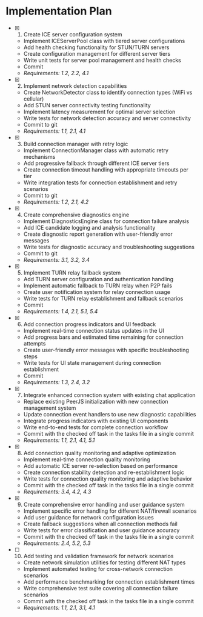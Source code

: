 # Implementation Plan

- [x] 1. Create ICE server configuration system
  - Implement ICEServerPool class with tiered server configurations
  - Add health checking functionality for STUN/TURN servers
  - Create configuration management for different server tiers
  - Write unit tests for server pool management and health checks
  - Commit
  - _Requirements: 1.2, 2.2, 4.1_

- [x] 2. Implement network detection capabilities
  - Create NetworkDetector class to identify connection types (WiFi vs cellular)
  - Add STUN server connectivity testing functionality
  - Implement latency measurement for optimal server selection
  - Write tests for network detection accuracy and server connectivity
  - Commit to git
  - _Requirements: 1.1, 2.1, 4.1_

- [x] 3. Build connection manager with retry logic
  - Implement ConnectionManager class with automatic retry mechanisms
  - Add progressive fallback through different ICE server tiers
  - Create connection timeout handling with appropriate timeouts per tier
  - Write integration tests for connection establishment and retry scenarios
  - Commit to git
  - _Requirements: 1.2, 2.1, 4.2_

- [x] 4. Create comprehensive diagnostics engine
  - Implement DiagnosticsEngine class for connection failure analysis
  - Add ICE candidate logging and analysis functionality
  - Create diagnostic report generation with user-friendly error messages
  - Write tests for diagnostic accuracy and troubleshooting suggestions
  - Commit to git
  - _Requirements: 3.1, 3.2, 3.4_

- [x] 5. Implement TURN relay fallback system
  - Add TURN server configuration and authentication handling
  - Implement automatic fallback to TURN relay when P2P fails
  - Create user notification system for relay connection usage
  - Write tests for TURN relay establishment and fallback scenarios
  - Commit
  - _Requirements: 1.4, 2.1, 5.1, 5.4_

- [x] 6. Add connection progress indicators and UI feedback
  - Implement real-time connection status updates in the UI
  - Add progress bars and estimated time remaining for connection attempts
  - Create user-friendly error messages with specific troubleshooting steps
  - Write tests for UI state management during connection establishment
  - Commit
  - _Requirements: 1.3, 2.4, 3.2_

- [x] 7. Integrate enhanced connection system with existing chat application
  - Replace existing PeerJS initialization with new connection management system
  - Update connection event handlers to use new diagnostic capabilities
  - Integrate progress indicators with existing UI components
  - Write end-to-end tests for complete connection workflow
  - Commit with the checked off task in the tasks file in a single commit
  - _Requirements: 1.1, 2.1, 4.1, 5.1_

- [x] 8. Add connection quality monitoring and adaptive optimization
  - Implement real-time connection quality monitoring
  - Add automatic ICE server re-selection based on performance
  - Create connection stability detection and re-establishment logic
  - Write tests for connection quality monitoring and adaptive behavior
  - Commit with the checked off task in the tasks file in a single commit
  - _Requirements: 3.4, 4.2, 4.3_

- [x] 9. Create comprehensive error handling and user guidance system
  - Implement specific error handling for different NAT/firewall scenarios
  - Add user guidance for network configuration issues
  - Create fallback suggestions when all connection methods fail
  - Write tests for error classification and user guidance accuracy
  - Commit with the checked off task in the tasks file in a single commit
  - _Requirements: 2.4, 5.2, 5.3_

- [ ] 10. Add testing and validation framework for network scenarios
  - Create network simulation utilities for testing different NAT types
  - Implement automated testing for cross-network connection scenarios
  - Add performance benchmarking for connection establishment times
  - Write comprehensive test suite covering all connection failure scenarios
  - Commit with the checked off task in the tasks file in a single commit
  - _Requirements: 1.1, 2.1, 3.1, 4.1_
